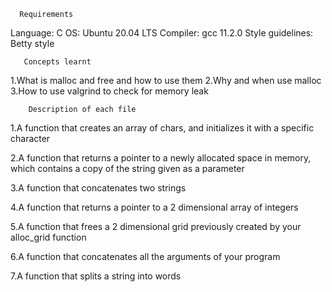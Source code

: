       Requirements
Language: C OS: Ubuntu 20.04 LTS Compiler: gcc 11.2.0 Style guidelines: Betty style

       Concepts learnt

1.What is malloc and free and how to use them
2.Why and when use malloc
3.How to use valgrind to check for memory leak


        Description of each file


1.A function that creates an array of chars, and initializes it with a specific character

2.A function that returns a pointer to a newly allocated space in memory, which contains a copy of the string given as a parameter

3.A function that concatenates two strings

4.A function that returns a pointer to a 2 dimensional array of integers

5.A function that frees a 2 dimensional grid previously created by your alloc_grid function

6.A function that concatenates all the arguments of your program

7.A function that splits a string into words
